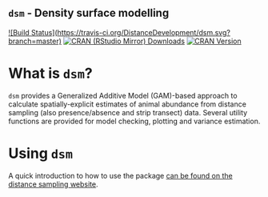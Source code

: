 `dsm` - Density surface modelling
-------------------------------

[![Build Status](https://travis-ci.org/DistanceDevelopment/dsm.svg?        branch=master)](https://travis-ci.org/DistanceDevelopment/dsm)
[![CRAN (RStudio Mirror) Downloads](http://cranlogs.r-pkg.org/badges/dsm)](http://www.r-pkg.org/pkg/dsm)
[![CRAN Version](http://www.r-pkg.org/badges/version/dsm)](http://www.r-pkg.org/pkg/dsm)

# What is `dsm`?

`dsm` provides a Generalized Additive Model (GAM)-based approach to calculate spatially-explicit estimates of animal abundance from distance sampling (also presence/absence and strip transect) data. Several utility functions are provided for model checking, plotting and variance estimation.

# Using `dsm`

A quick introduction to how to use the package [can be found on the distance sampling website](http://distancesampling.org/R/vignettes/mexico-analysis.html).



